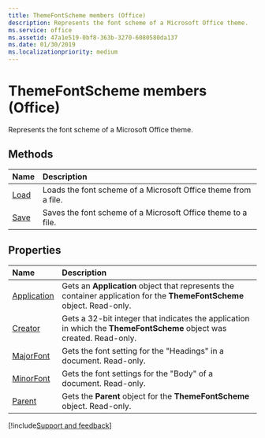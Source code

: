 ```yaml
---
title: ThemeFontScheme members (Office)
description: Represents the font scheme of a Microsoft Office theme.
ms.service: office
ms.assetid: 47a1e519-0bf8-363b-3270-6080580da137
ms.date: 01/30/2019
ms.localizationpriority: medium
---
```



# ThemeFontScheme members (Office)

Represents the font scheme of a Microsoft Office theme.


## Methods

|Name|Description|
|:-----|:-----|
|[Load](../../Office.ThemeFontScheme.Load.md)|Loads the font scheme of a Microsoft Office theme from a file.|
|[Save](../../Office.ThemeFontScheme.Save.md)|Saves the font scheme of a Microsoft Office theme to a file.|


## Properties

|Name|Description|
|:-----|:-----|
|[Application](../../Office.ThemeFontScheme.Application.md)|Gets an **Application** object that represents the container application for the **ThemeFontScheme** object. Read-only.|
|[Creator](../../Office.ThemeFontScheme.Creator.md)|Gets a 32-bit integer that indicates the application in which the **ThemeFontScheme** object was created. Read-only.|
|[MajorFont](../../Office.ThemeFontScheme.MajorFont.md)|Gets the font setting for the "Headings" in a document. Read-only.|
|[MinorFont](../../Office.ThemeFontScheme.MinorFont.md)|Gets the font settings for the "Body" of a document. Read-only.|
|[Parent](../../Office.ThemeFontScheme.Parent.md)|Gets the **Parent** object for the **ThemeFontScheme** object. Read-only.|

[!include[Support and feedback](~/includes/feedback-boilerplate.md)]